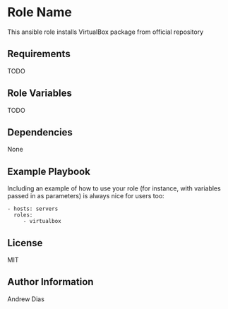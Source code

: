 # Role Name

This ansible role installs VirtualBox package from official repository

## Requirements

TODO

## Role Variables

TODO

## Dependencies

None

## Example Playbook

Including an example of how to use your role (for instance, with variables passed in as parameters) is always nice for users too:

    - hosts: servers
      roles:
         - virtualbox

## License

MIT

## Author Information

Andrew Dias
